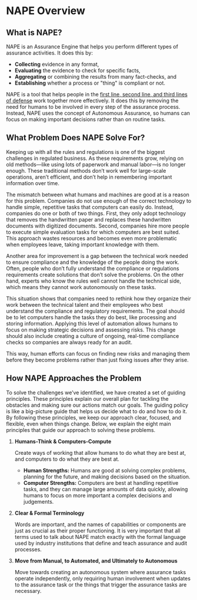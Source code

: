 # NAPE Overview


## What is NAPE?

NAPE is an Assurance Engine that helps you perform different types of assurance activities. It does this by:

- **Collecting** evidence in any format,
- **Evaluating** the evidence to check for specific facts,
- **Aggregating** or combining the results from many fact-checks, and
- **Establishing** whether a process or "thing" is compliant or not.

NAPE is a tool that helps people in the [first line, second line, and third lines of defense](iia-three-lines-of-defense.topic) work together more effectively. It does this by removing the need for humans to be involved in every step of the assurance process. Instead, NAPE uses the concept of Autonomous Assurance, so humans can focus on making important decisions rather than on routine tasks.

## What Problem Does NAPE Solve For?

Keeping up with all the rules and regulations is one of the biggest challenges in regulated business. As these requirements grow, relying on old methods—like using lots of paperwork and manual labor—is no longer enough. These traditional methods don’t work well for large-scale operations, aren’t efficient, and don’t help in remembering important information over time.

The mismatch between what humans and machines are good at is a reason for this problem. Companies do not use enough of the correct technology to handle simple, repetitive tasks that computers can easily do. Instead, companies do one or both of two things. First, they only adopt technology that removes the handwritten paper and replaces these handwritten documents with digitized documents. Second, companies hire more people to execute simple evaluation tasks for which computers are best suited. This approach wastes resources and becomes even more problematic when employees leave, taking important knowledge with them.

Another area for improvement is a gap between the technical work needed to ensure compliance and the knowledge of the people doing the work. Often,  people who don’t fully understand the compliance or regulations requirements create solutions that don’t solve the problems. On the other hand, experts who know the rules well cannot handle the technical side, which means they cannot work autonomously on these tasks.

This situation shows that companies need to rethink how they organize their work between the technical talent and their employees who best understand the compliance and regulatory requirements. The goal should be to let computers handle the tasks they do best, like processing and storing information. Applying this level of automation allows humans to focus on making strategic decisions and assessing risks. This change should also include creating a culture of ongoing, real-time compliance checks so companies are always ready for an audit.

This way, human efforts can focus on finding new risks and managing them before they become problems rather than just fixing issues after they arise.

## How NAPE Approaches the Problem

To solve the challenges we’ve identified, we have created a set of guiding principles. These principles explain our overall plan for tackling the obstacles and making sure our actions match our goals. The guiding policy is like a big-picture guide that helps us decide what to do and how to do it. By following these principles, we keep our approach clear, focused, and flexible, even when things change. Below, we explain the eight main principles that guide our approach to solving these problems.

1. **Humans-Think & Computers-Compute**

    Create ways of working that allow humans to do what they are best at, and computers to do what they are best at.

   - **Human Strengths:** Humans are good at solving complex problems, planning for the future, and making decisions based on the situation.
   - **Computer Strengths:** Computers are best at handling repetitive tasks, and they can manage large amounts of data quickly, allowing humans to focus on more important a complex decisions and judgements.

2. **Clear & Formal Terminology**

   Words are important, and the names of capabilities or components are just as crucial as their proper functioning. It is very important that all terms used to talk about NAPE match exactly with the formal language used by industry institutions that define and teach assurance and audit processes.

3. **Move from Manual, to Automated, and Ultimately to Autonomous**

   Move towards creating an autonomous system where assurance tasks operate independently, only requiring human involvement when updates to the assurance task or the things that trigger the assurance tasks are necessary.


